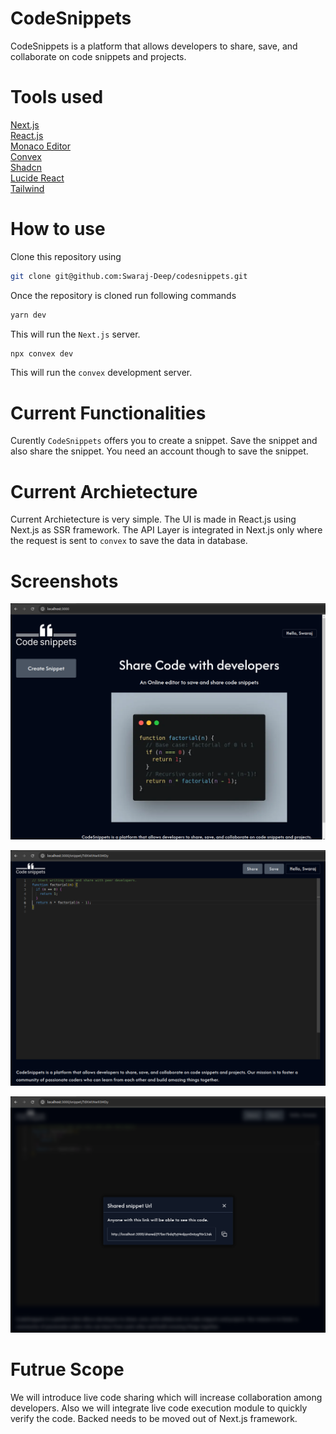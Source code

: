 # CodeSnippets

CodeSnippets is a platform that allows developers to share, save, and collaborate on code snippets and projects.

# Tools used

[Next.js](https://nextjs.org/)  
[React.js](https://nextjs.org/)  
[Monaco Editor](https://www.npmjs.com/package/@monaco-editor/react)  
[Convex](https://www.convex.dev/)  
[Shadcn](https://ui.shadcn.com/)  
[Lucide React](https://lucide.dev/guide/packages/lucide-react)  
[Tailwind](https://tailwindcss.com/)

# How to use

Clone this repository using

```bash
git clone git@github.com:Swaraj-Deep/codesnippets.git
```

Once the repository is cloned run following commands

```bash
yarn dev
```

This will run the `Next.js` server.

```bash
npx convex dev
```

This will run the `convex` development server.

# Current Functionalities

Curently `CodeSnippets` offers you to create a snippet. Save the snippet and also share the snippet. You need an account though to save the snippet.

# Current Archietecture

Current Archietecture is very simple. The UI is made in React.js using Next.js as SSR framework. The API Layer is integrated in Next.js only where the request is sent to `convex` to save the data in database.

# Screenshots

![Home Page](image-2.png)

![Creating a snippet](image.png)

![Sharing the snippet](image-1.png)

# Futrue Scope

We will introduce live code sharing which will increase collaboration among developers. Also we will integrate live code execution module to quickly verify the code. Backed needs to be moved out of Next.js framework.
